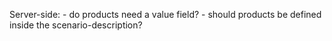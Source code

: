 

Server-side:
    - do products need a value field?
    - should products be defined inside the scenario-description?